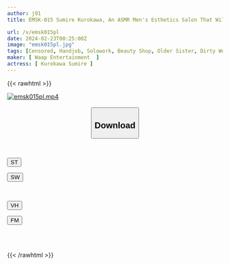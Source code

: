 ```yaml
---
author: j91
title: EMSK-015 Sumire Kurokawa, An ASMR Men's Esthetics Salon That Will Melt Your Ears With Its Soft Sounds And Whispered Dirty Words

url: /v/emsk015pl
date: 2024-02-23T00:25:00Z
image: "emsk015pl.jpg"
tags: [Censored, Handjob, Solowork, Beauty Shop, Older Sister, Dirty Words, Cowgirl, Slut, Shaved, Submissive Men	]
maker: [ Waap Entertainment  ]
actress: [ Kurokawa Sumire ]
---
```



{{< rawhtml >}}

<div class="video" data-videoid="2Vl9vlo09DCZgAk">
    <a href="javascript:;">
        <img src="/v/emsk015pl/emsk015pl.jpg" width="WIDTH" height="HEIGHT" alt="emsk015pl.mp4" loading="lazy">
    </a>
</div>

<script type="text/javascript" src="https://j91.asia/asset/on-demand-st.js"></script>

<br>
  <link rel="stylesheet" href="https://j91.asia/asset/bs5.css">
  
  <center>
  <button class="btn btn-primary" type="button" data-bs-toggle="collapse" data-bs-target=".multi-collapse" aria-expanded="false" aria-controls="multiCollapseExample1 multiCollapseExample2"><h2>Download</h2></button></center>
</p>
<div class="row">
  <div class="col">
    <div class="collapse multi-collapse" id="multiCollapseExample1">
      <div class="card card-body">
	      	      <br>
<div class="buttons">  
<p><a href="https://streamtape.to/v/2Vl9vlo09DCZgAk" target="_blank"><button class="btn-hover color-3"><i class="fa fa-download"></i> ST</button></a></p>
<p><a href="https://cdnwish.com/1hqixrrnjsnw" target="_blank"><button class="btn-hover color-2"><i class="fa fa-download"></i> SW</button></a></p></div>
    </div>
  </div>
</div>
  <div class="col">
    <div class="collapse multi-collapse" id="multiCollapseExample2">
      <div class="card card-body">
	      <br>
<div class="buttons">
<p><a href="https://vidhidepro.com/f/e25cejdq02hs"><button class="btn-hover color-9"><i class="fa fa-download"></i> VH</button></a></p>
<p><a href="https://filemoon.sx/d/j6jg0v0z5ata"><button class="btn-hover color-8"><i class="fa fa-download"></i> FM</button></a></p></div>
<br><br>
      </div>
    </div>
  </div>
</div>

{{< /rawhtml >}}